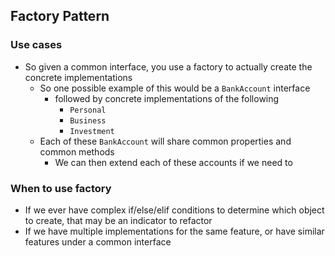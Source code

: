 ## Factory Pattern

### Use cases

- So given a common interface, you use a factory to actually create the concrete implementations
  - So one possible example of this would be a `BankAccount` interface
    - followed by concrete implementations of the following
      - `Personal`
      - `Business`
      - `Investment`
  - Each of these `BankAccount` will share common properties and common methods
    - We can then extend each of these accounts if we need to

### When to use factory

- If we ever have complex if/else/elif conditions to determine which object to create, that may be an indicator to refactor
- If we have multiple implementations for the same feature, or have similar features under a common interface
